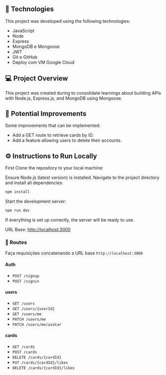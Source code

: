 ## 🚀 Technologies

This project was developed using the following technologies:

- JavaScript
- Node
- Express
- MongoDB e Mongoose
- JWT
- Git e GitHub
- Deploy com VM Google Cloud

## 💻 Project Overview

This project was created during to consolidate learnings about building APIs with Node.js, Express.js, and MongoDB using Mongoose.

## 🧪 Potential Improvements

Some improvements that can be implemented:

- Add a GET route to retrieve cards by ID.
- Add a feature allowing users to delete their accounts.

## ⚙  Instructions to Run Locally

First Clone the repository to your local machine:

Ensure Node.js (latest version) is installed. Navigate to the project directory and install all dependencies:

```bash
npm install
```

Start the development server:

```bash
npm run dev
```

If everything is set up correctly, the server will be ready to use.

URL Base: [http://localhost:3000](http://localhost:3000)

### 🚦 Routes

Faça requisições concatenando a URL base `http://localhost:3000`

#### Auth

- `POST /signup`
- `POST /signin`

#### users

- `GET /users`
- `GET /users/{userId}`
- `GET /users/me`
- `PATCH /users/me`
- `PATCH /users/me/avatar`

#### cards

- `GET /cards`
- `POST /cards`
- `DELETE /cards/{cardId}`
- `PUT /cards/{cardId}/likes`
- `DELETE /cards/{cardId}/likes`


